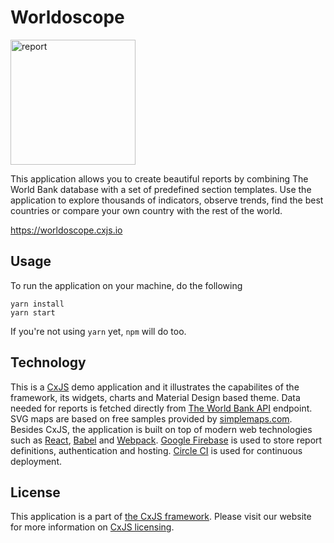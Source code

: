# Worldoscope

<img src="https://raw.githubusercontent.com/codaxy/worldoscope/master/assets/img/preview.png" alt="report" height="200px" />

This application allows you to create beautiful reports
by combining The World Bank database with a set of predefined section templates.
Use the application to explore thousands of indicators,
observe trends, find the best countries or compare your own country with the rest of the world.

https://worldoscope.cxjs.io

## Usage

To run the application on your machine, do the following

```
yarn install
yarn start
```

If you're not using `yarn` yet, `npm` will do too.

## Technology

This is a [CxJS](https://cxjs.io) demo application and it illustrates the capabilites of the framework, its widgets, charts
and Material Design based theme.
Data needed for reports is fetched directly from [The World Bank API](http://data.worldbank.org/) endpoint.
SVG maps are based on free samples provided by [simplemaps.com](http://simplemaps.com/resources/svg-maps).
Besides CxJS, the application is built on top of modern web technologies such as
[React](https://facebook.github.io/react/),
[Babel](https://babeljs.io)
and [Webpack](https://webpack.js.org).
[Google Firebase](https://firebase.google.com/) is used to store report definitions, authentication and hosting.
[Circle CI](https://circleci.com/) is used for continuous deployment.

## License

This application is a part of [the CxJS framework](https://cxjs.io). Please visit our website for more information
on [CxJS licensing](https://cxjs.io).
